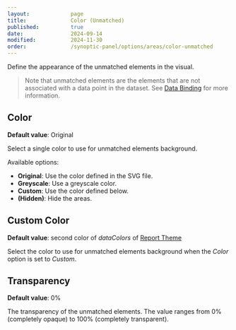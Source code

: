 ```yaml
---
layout:             page
title:              Color (Unmatched)
published:          true
date:               2024-09-14
modified:           2024-11-30
order:              /synoptic-panel/options/areas/color-unmatched
---
```


Define the appearance of the unmatched elements in the visual. 

> Note that unmatched elements are the elements that are not associated with a data point in the dataset. See [Data Binding](../../concepts/data-binding.md) for more information.

## Color

**Default value**: Original

Select a single color to use for unmatched elements background. 

Available options:

- **Original**: Use the color defined in the SVG file.
- **Greyscale**: Use a greyscale color.
- **Custom**: Use the color defined below.
- **(Hidden)**: Hide the areas.

## Custom Color

**Default value**: second color of *dataColors* of [Report Theme](../../features/themes.md)

Select the color to use for unmatched elements background when the *Color* option is set to *Custom*.

## Transparency

**Default value**: 0%

The transparency of the unmatched elements. The value ranges from 0% (completely opaque) to 100% (completely transparent).